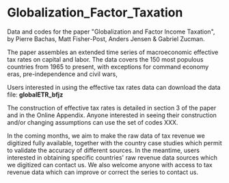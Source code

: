 # Globalization_Factor_Taxation
Data and codes for the paper "Globalization and Factor Income Taxation", by Pierre Bachas, Matt Fisher-Post, Anders Jensen & Gabriel Zucman.

The paper assembles an extended time series of macroeconomic effective tax rates on capital and labor.
The data covers the 150 most populous countries from 1965 to present, with exceptions for command economy eras, pre-independence and civil wars, 

Users interested in using the effective tax rates data can download the data file: **globalETR_bfjz**
 
The construction of effective tax rates is detailed in section 3 of the paper and in the Online Appendix. 
Anyone interested in seeing their construction and/or changing assumptions can use the set of codes XXX. 

In the coming months, we aim to make the raw data of tax revenue we digitized fully available, together with the country case studies which permit to validate the accuracy of different sources. In the meantime, users interested in obtaining specific countries' raw revenue data sources which we digitized can contact us. We also welcome anyone with access to tax revenue data which can improve or correct the series to contact us. 

